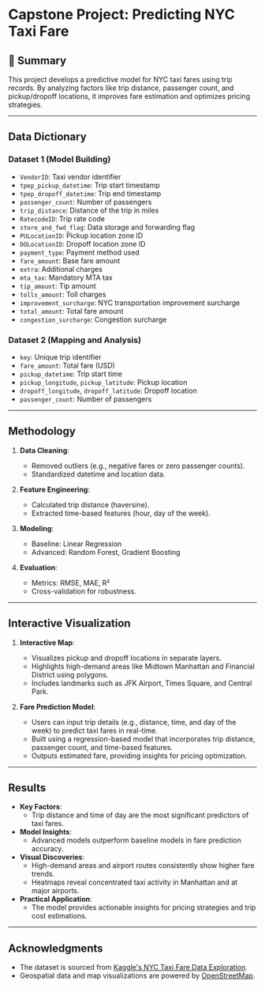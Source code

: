 # Capstone Project: Predicting NYC Taxi Fare

## 🚖 Summary
This project develops a predictive model for NYC taxi fares using trip records. By analyzing factors like trip distance, passenger count, and pickup/dropoff locations, it improves fare estimation and optimizes pricing strategies.

---

## Data Dictionary

### Dataset 1 (Model Building)
- `VendorID`: Taxi vendor identifier
- `tpep_pickup_datetime`: Trip start timestamp
- `tpep_dropoff_datetime`: Trip end timestamp
- `passenger_count`: Number of passengers
- `trip_distance`: Distance of the trip in miles
- `RatecodeID`: Trip rate code
- `store_and_fwd_flag`: Data storage and forwarding flag
- `PULocationID`: Pickup location zone ID
- `DOLocationID`: Dropoff location zone ID
- `payment_type`: Payment method used
- `fare_amount`: Base fare amount
- `extra`: Additional charges
- `mta_tax`: Mandatory MTA tax
- `tip_amount`: Tip amount
- `tolls_amount`: Toll charges
- `improvement_surcharge`: NYC transportation improvement surcharge
- `total_amount`: Total fare amount
- `congestion_surcharge`: Congestion surcharge

### Dataset 2 (Mapping and Analysis)
- `key`: Unique trip identifier
- `fare_amount`: Total fare (USD)
- `pickup_datetime`: Trip start time
- `pickup_longitude`, `pickup_latitude`: Pickup location
- `dropoff_longitude`, `dropoff_latitude`: Dropoff location
- `passenger_count`: Number of passengers

---

## Methodology
1. **Data Cleaning**:
   - Removed outliers (e.g., negative fares or zero passenger counts).
   - Standardized datetime and location data.

2. **Feature Engineering**:
   - Calculated trip distance (haversine).
   - Extracted time-based features (hour, day of the week).

3. **Modeling**:
   - Baseline: Linear Regression
   - Advanced: Random Forest, Gradient Boosting

4. **Evaluation**:
   - Metrics: RMSE, MAE, R²
   - Cross-validation for robustness.

---

## Interactive Visualization
1. **Interactive Map**:
   - Visualizes pickup and dropoff locations in separate layers.
   - Highlights high-demand areas like Midtown Manhattan and Financial District using polygons.
   - Includes landmarks such as JFK Airport, Times Square, and Central Park.


2. **Fare Prediction Model**:
   - Users can input trip details (e.g., distance, time, and day of the week) to predict taxi fares in real-time.
   - Built using a regression-based model that incorporates trip distance, passenger count, and time-based features.
   - Outputs estimated fare, providing insights for pricing optimization.

---

## Results
- **Key Factors**:
  - Trip distance and time of day are the most significant predictors of taxi fares.
- **Model Insights**:
  - Advanced models outperform baseline models in fare prediction accuracy.
- **Visual Discoveries**:
  - High-demand areas and airport routes consistently show higher fare trends.
  - Heatmaps reveal concentrated taxi activity in Manhattan and at major airports.
- **Practical Application**:
  - The model provides actionable insights for pricing strategies and trip cost estimations.

---

## Acknowledgments
- The dataset is sourced from [Kaggle's NYC Taxi Fare Data Exploration](https://www.kaggle.com/code/breemen/nyc-taxi-fare-data-exploration/notebook).
- Geospatial data and map visualizations are powered by [OpenStreetMap](https://www.openstreetmap.org/export#map=9/40.711/-73.659).

